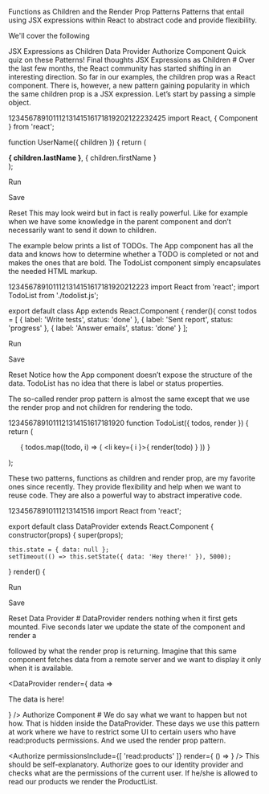 Functions as Children and the Render Prop Patterns
Patterns that entail using JSX expressions within React to abstract code and provide flexibility.

We'll cover the following

JSX Expressions as Children
Data Provider
Authorize Component
Quick quiz on these Patterns!
Final thoughts
JSX Expressions as Children #
Over the last few months, the React community has started shifting in an interesting direction. So far in our examples, the children prop was a React component. There is, however,​ a new pattern gaining popularity in which the same children prop is a JSX expression. Let’s start by passing a simple object.

12345678910111213141516171819202122232425
import React, { Component } from 'react';


function UserName({ children }) {
  return (
    <div>
      <b>{ children.lastName }</b>,
      { children.firstName }
    </div>
  );


Run

Save

Reset
This may look weird but in fact is really powerful. Like for example when we have some knowledge in the parent component and don’t necessarily​ want to send it down to children.

The example below prints a list of TODOs. The App component has all the data and knows how to determine whether a TODO is completed or not and makes the ones that are bold. The TodoList component simply encapsulates the needed HTML markup.

1234567891011121314151617181920212223
import React from 'react';
import TodoList from './todolist.js';

export default class App extends React.Component {
render(){
  const todos = [
    { label: 'Write tests', status: 'done' },
    { label: 'Sent report', status: 'progress' },
    { label: 'Answer emails', status: 'done' }
  ];


Run

Save

Reset
Notice how the App component doesn’t expose the structure of the data. TodoList has no idea that there is label or status properties.

The so-called​ render prop pattern is almost the same except that we use the render prop and not children for rendering the todo.

1234567891011121314151617181920
function TodoList({ todos, render }) {
  return (
    <section className='main-section'>
      <ul className='todo-list'>{
        todos.map((todo, i) => (
          <li key={ i }>{ render(todo) }</li>
        ))
      }</ul>
    </section>
  );

These two patterns, functions as children and render prop, are my favorite ones since recently. They provide flexibility and help when we want to reuse code. They are also a powerful way to abstract imperative code.

12345678910111213141516
import React from 'react';

export default class DataProvider extends React.Component {
  constructor(props) {
    super(props);

    this.state = { data: null };
    setTimeout(() => this.setState({ data: 'Hey there!' }), 5000);
  }
  render() {


Run

Save

Reset
Data Provider #
DataProvider renders nothing when it first gets mounted. Five seconds later we update the state of the component and render a <section> followed by what the render prop is returning. Imagine that this same component fetches data from a remote server and we want to display it only when it is available.

<DataProvider render={ data => <p>The data is here!</p> } />
Authorize Component #
We do say what we want to happen but not how. That is hidden inside the DataProvider. These days we use this pattern at work where we have to restrict some UI to certain users who have read:products permissions. And we used the render prop pattern.

<Authorize
  permissionsInclude={[ 'read:products' ]}
  render={ () => <ProductsList /> } />
This should be self-explanatory. Authorize goes to our identity provider and checks what are the permissions of the current user. If he/she is allowed to read our products we render the ProductList.